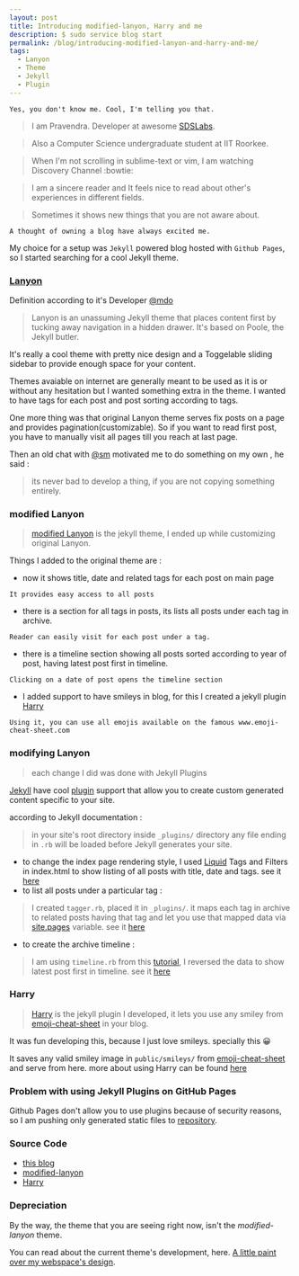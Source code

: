 ```yaml
---
layout: post
title: Introducing modified-lanyon, Harry and me
description: $ sudo service blog start
permalink: /blog/introducing-modified-lanyon-and-harry-and-me/
tags:
  - Lanyon
  - Theme
  - Jekyll
  - Plugin
---
```


`Yes, you don't know me. Cool, I'm telling you that.`

> I am Pravendra. Developer at awesome [SDSLabs](https://twitter.com/sdslabs).

> Also a Computer Science undergraduate student at IIT Roorkee.

> When I'm not scrolling in sublime-text or vim, I am watching Discovery Channel :bowtie:

> I am a sincere reader and It feels nice to read about other's experiences in different fields.

> Sometimes it shows new things that you are not aware about.

`A thought of owning a blog have always excited me.`

My choice for a setup was `Jekyll` powered blog hosted with `Github Pages`, so I started searching for a cool Jekyll theme.

### [Lanyon](https://github.com/poole/lanyon)
Definition according to it's Developer [@mdo](https://twitter.com/mdo)
> Lanyon is an unassuming Jekyll theme that places content first by tucking away navigation in a hidden drawer. It's based on Poole, the Jekyll butler.

It's really a cool theme with pretty nice design and a Toggelable sliding sidebar to provide enough space for your content.

Themes avaiable on internet are generally meant to be used as it is or without any hesitation but I wanted something extra in the theme. I wanted to have tags for each post and post sorting according to tags.

One more thing was that original Lanyon theme serves fix posts on a page and provides pagination(customizable). So if you want to read first post, you have to manually visit all pages till you reach at last page.

Then an old chat with [@sm](https://twitter.com/leostatic) motivated me to do something on my own , he said :
> its never bad to develop a thing, if you are not copying something entirely.

### modified Lanyon
> [modified Lanyon](https://github.com/pravj/modified-lanyon) is the jekyll theme, I ended up while customizing original Lanyon.

Things I added to the original theme are :

* now it shows title, date and related tags for each post on main page

`It provides easy access to all posts`

* there is a section for all tags in posts, its lists all posts under each tag in archive.

`Reader can easily visit for each post under a tag.`

* there is a timeline section showing all posts sorted according to year of post, having latest post first in timeline.

`Clicking on a date of post opens the timeline section`

* I added support to have smileys in blog, for this I created a jekyll plugin [Harry](https://github.com/pravj/Harry)

`Using it, you can use all emojis available on the famous www.emoji-cheat-sheet.com`

### modifying Lanyon
> each change I did was done with Jekyll Plugins

[Jekyll](http://jekyllrb.com) have cool [plugin](http://jekyllrb.com/docs/plugins/) support that allow you to create custom generated content specific to your site.

according to Jekyll documentation :
> in your site's root directory inside `_plugins/` directory any file ending in `.rb` will be loaded before Jekyll generates your site.

* to change the index page rendering style, I used [Liquid](https://github.com/Shopify/liquid) Tags and Filters in index.html to show listing of all posts with title, date and tags. see it [here](https://github.com/pravj/modified-lanyon/blob/master/index.html)
* to list all posts under a particular tag :

>I created `tagger.rb`, placed it in `_plugins/`. it maps each tag in archive to related posts having that tag and let you use that mapped data via [site.pages](http://jekyllrb.com/docs/variables/#site-variables) variable. see it [here](https://github.com/pravj/modified-lanyon/blob/master/_plugins/tagger.rb)

* to create the archive timeline :

> I am using `timeline.rb` from this [tutorial](http://tech.pro/tutorial/1299/getting-started-with-jekyll-plugins), I reversed the data to show latest post first in timeline. see it [here](https://github.com/pravj/modified-lanyon/blob/master/_plugins/timeline.rb)

### Harry
> [Harry](https://github.com/pravj/Harry) is the jekyll plugin I developed, it lets you use any smiley from [emoji-cheat-sheet](http://www.emoji-cheat-sheet.com/) in your blog.

It was fun developing this, because I just love smileys. specially this :grinning:

It saves any valid smiley image in `public/smileys/` from [emoji-cheat-sheet](http://www.emoji-cheat-sheet.com/) and serve from here. more about using Harry can be found [here](https://github.com/pravj/Harry/blob/master/README.md)

### Problem with using Jekyll Plugins on GitHub Pages
Github Pages don't allow you to use plugins because of security reasons, so I am pushing only generated static files to [repository](https://github.com/pravj/pravj.github.io).

### Source Code
* [this blog](https://github.com/pravj/pravj.github.io)
* [modified-lanyon](https://github.com/pravj/modified-lanyon)
* [Harry](https://github.com/pravj/Harry)

### Depreciation
By the way, the theme that you are seeing right now, isn't the *modified-lanyon* theme.

You can read about the current theme's development, here. [A little paint over my webspace's design](http://pravj.github.io).

